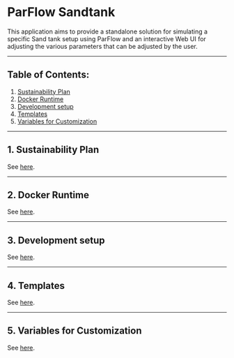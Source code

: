 # ParFlow Sandtank

This application aims to provide a standalone solution for simulating a specific Sand tank setup using ParFlow and an interactive Web UI for adjusting the various parameters that can be adjusted by the user.

____
## Table of Contents:
1. [ Sustainability Plan](#sustainability)
1. [ Docker Runtime](#docker)
1. [ Development setup](#devsetup)
1. [ Templates](#templates)
1. [ Variables for Customization](#customization)

____
<a name="sustainability"></a>
## 1. Sustainability Plan
See [here](https://hydroframe.github.io/SandTank/docs/sustainability.html).

____
<a name="docker"></a>
## 2. Docker Runtime
See [here](https://hydroframe.github.io/SandTank/docs/docker.html).

____
<a name="devsetup"></a>
## 3. Development setup
See [here](https://hydroframe.github.io/SandTank/docs/web_application.html).

____
<a name="templates"></a>
## 4. Templates
See [here](https://hydroframe.github.io/SandTank/docs/template.html).

____
<a name="customization"></a>
## 5. Variables for Customization
See [here](https://hydroframe.github.io/SandTank/docs/template.html#domain-json).
